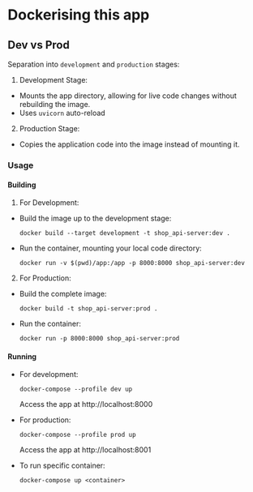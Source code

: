# Dockerising this app

## Dev vs Prod
Separation into `development` and `production` stages:

1. Development Stage:
  - Mounts the app directory, allowing for live code changes without rebuilding the image.
  - Uses `uvicorn` auto-reload

2. Production Stage:
  - Copies the application code into the image instead of mounting it.

### Usage

#### Building
1. For Development:
  - Build the image up to the development stage:
    ```
    docker build --target development -t shop_api-server:dev .
    ```
  - Run the container, mounting your local code directory:
    ```
    docker run -v $(pwd)/app:/app -p 8000:8000 shop_api-server:dev
    ```

2. For Production:
  - Build the complete image:
    ```
    docker build -t shop_api-server:prod .
    ```
  - Run the container:
    ```
    docker run -p 8000:8000 shop_api-server:prod
    ```

#### Running
- For development:
  ```
  docker-compose --profile dev up
  ```
  Access the app at http://localhost:8000

- For production:
  ```
  docker-compose --profile prod up
  ```
  Access the app at http://localhost:8001

- To run specific container:
  ```
  docker-compose up <container>
  ```
